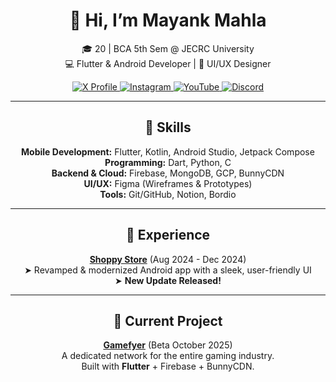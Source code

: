 <h1 align="center">👋 Hi, I’m <strong>Mayank Mahla</strong></h1>

<p align="center">
🎓 20 | BCA 5th Sem @ JECRC University <br>
💻 Flutter & Android Developer | 🎨 UI/UX Designer
</p>

<p align="center">
  <a href="https://x.com/imayankmahla">
    <img src="https://img.shields.io/badge/X-@imayankmahla-1DA1F2?style=for-the-badge&logo=x" alt="X Profile"/>
  </a>
  <a href="https://instagram.com/imayankmahla">
    <img src="https://img.shields.io/badge/Instagram-@imayankmahla-E4405F?style=for-the-badge&logo=instagram" alt="Instagram"/>
  </a>
  <a href="https://www.youtube.com/@mayankmahla">
    <img src="https://img.shields.io/badge/YouTube-@mayankmahla-FF0000?style=for-the-badge&logo=youtube" alt="YouTube"/>
  </a>
  <a href="https://discord.com/users/759044297500131340">
    <img src="https://img.shields.io/badge/Discord-@MayankMahla-5865F2?style=for-the-badge&logo=discord" alt="Discord"/>
  </a>
</p>

---

<h2 align="center">🔧 Skills</h2>

<p align="center">
<strong>Mobile Development:</strong> Flutter, Kotlin, Android Studio, Jetpack Compose <br>
<strong>Programming:</strong> Dart, Python, C <br>
<strong>Backend & Cloud:</strong> Firebase, MongoDB, GCP, BunnyCDN <br>
<strong>UI/UX:</strong> Figma (Wireframes & Prototypes) <br>
<strong>Tools:</strong> Git/GitHub, Notion, Bordio
</p>

---

<h2 align="center">💼 Experience</h2>

<p align="center">
  <strong><a href="https://shoppystorenp.com/Game%20Server%20Files/ShoppyStore.apk">Shoppy Store</a></strong> (Aug 2024 - Dec 2024) <br>
  ➤ Revamped & modernized Android app with a sleek, user-friendly UI <br>
  ➤ <strong>New Update Released!</strong>
</p>

---

<h2 align="center">🚀 Current Project</h2>

<p align="center">
  <strong><a href="https://gamefyer.com">Gamefyer</a></strong> (Beta October 2025) <br>
  A dedicated network for the entire gaming industry. <br>
  Built with <strong>Flutter</strong> + Firebase + BunnyCDN.
</p>

